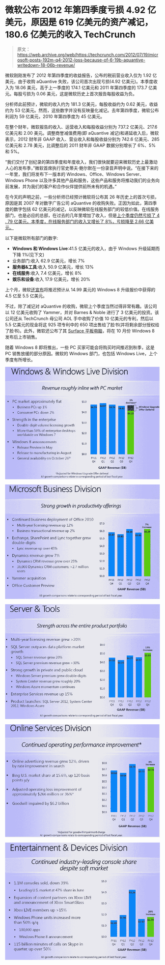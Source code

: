 # 微软公布 2012 年第四季度亏损 4.92 亿美元，原因是 619 亿美元的资产减记，180.6 亿美元的收入 TechCrunch

> 原文：<https://web.archive.org/web/https://techcrunch.com/2012/07/19/microsoft-posts-192m-q4-2012-loss-because-of-6-19b-aquantive-writedown-18-06b-revenue/>

微软刚刚发布了 2012 年第四季度的收益报告，公布的税前营业收入仅为 1.92 亿美元，由于收购 aQuantive 失败，该公司首次出现亏损(4.92 亿美元)。本季度收入为 18.06 美元，高于上一季度的 174.1 亿美元和 2011 年第四季度的 173.7 亿美元。每股亏损为 0.06 美元，这是微软历史上首次报告每股收益为负。

分析师此前预计，微软的收入约为 181.3 亿美元，每股收益约为 0.62 美元，收益约为 53 亿美元。然而，这些数字并没有反映量化减记。去年第四季度，微软公布利润为 59 亿美元，2010 年第四季度为 45 亿美元。

在整个财年，微软报告的收入、运营收入和每股收益分别为 737.2 亿美元、217.6 亿美元和 2.00 美元。调整商誉减值费用(即 aQuantive 减记)和递延收入后，微软表示，2012 财年非 GAAP 收入、营业收入和每股收益分别为 742.6 亿美元、285 亿美元和 2.78 美元，比调整后的 2011 财年非 GAAP 数据分别增长了 6%、5%和 5%。

“我们交付了创纪录的第四季度和年度收入，我们很快就要迎来微软历史上最激动人心的发布季，”微软首席执行官史蒂夫·鲍尔默在一份录音声明中说。“在接下来的一年里，我们将发布下一版本的 Windows、Office、Windows Server、Windows Phone 以及许多其他产品和服务，这些产品和服务将推动我们的业务向前发展，并为我们的客户和合作伙伴提供前所未有的机遇。”

在今天的声明之前，一些分析师已经预计微软将公布其 26 年历史上的首次亏损，原因是其 2007 年对数字广告公司 aQuantive 的收购失败。正因为如此，第四季度的数字包括 62 亿美元的减记，以反映微软在线服务部门的较低价值。在线服务部门，也是必应的总部，在过去的几年里增加了收入，但是[上个季度仍然亏损了 4 . 79 亿美元。本季度，在线服务部门的收入又增长了 8%，亏损降至 2.66 亿美元。](https://web.archive.org/web/20221205114846/https://beta.techcrunch.com/2012/04/19/microsoft-beats-estimates-with-17-4b-in-revenue-0-60-eps/)

以下是微软所有部门的数字:

*   **Windows 和 Windows Live**:41.5 亿美元的收入，由于 Windows 升级延期而下降 1%(见下文)
*   业务部门:收入 62.9 亿美元，增长 7%
*   **服务器&工具**:收入 50.9 亿美元，增长 13%
*   **在线服务**:收入 7.4 亿美元，增长 8%
*   **娱乐和设备**:收入 17.9 亿美元，增长 20%

上个月，微软[还宣布](https://web.archive.org/web/20221205114846/http://www.reuters.com/article/2012/06/01/us-microsoft-revenue-idUSBRE8500U420120601)将推迟预计从 14.99 美元的 Windows 8 升级报价中获得的 4.5 亿至 5.5 亿美元。

不过，除了减记对 aQuantive 的收购，微软上个季度当然过得非常有趣。该公司以 12 亿美元收购了 Yammer，并对 Barnes & Noble 进行了 3 亿美元的投资。该公司还从 TechCrunch 母公司 AOL 手中收购了价值 10 亿美元的专利，然后以 5.5 亿美元的现金将这 925 项专利中的 650 项出售给了脸书(并将剩余部分授权给了脸书)。此外，微软还公布了其 [Surface 平板电脑](https://web.archive.org/web/20221205114846/https://beta.techcrunch.com/2012/06/18/the-microsoft-surface-a-10-6-inch-windows-8-tablet-from-microsoft/)，将在 10 月份 Windows 8 发布后上市销售。

随着 Windows 8 即将推出，一些 PC 买家可能会将购买时间推迟到秋季，这是 PC 销售放缓的部分原因。微软的 Windows 部门，也包括 Windows Live，上个季度有所增长。

[![](img/6318ae362c8b36e3da7bd898bbebc381.png "SlidesFY12Q4-1")](https://web.archive.org/web/20221205114846/https://beta.techcrunch.com/2012/07/19/microsoft-posts-192m-q4-2012-loss-because-of-6-19b-aquantive-writedown-18-06b-revenue/slidesfy12q4-1/)

[![](img/6637f45d4085b63e131f3ba7f93c05b7.png "SlidesFY12Q4-2")](https://web.archive.org/web/20221205114846/https://beta.techcrunch.com/2012/07/19/microsoft-posts-192m-q4-2012-loss-because-of-6-19b-aquantive-writedown-18-06b-revenue/slidesfy12q4-2/)

[![](img/6301def9bc70b4d94f4a8b8362b93cc5.png "SlidesFY12Q4-3")](https://web.archive.org/web/20221205114846/https://beta.techcrunch.com/2012/07/19/microsoft-posts-192m-q4-2012-loss-because-of-6-19b-aquantive-writedown-18-06b-revenue/slidesfy12q4-3/)

[![](img/405907eb2552ccc973d864a00417a510.png "SlidesFY12Q4-5")](https://web.archive.org/web/20221205114846/https://beta.techcrunch.com/2012/07/19/microsoft-posts-192m-q4-2012-loss-because-of-6-19b-aquantive-writedown-18-06b-revenue/slidesfy12q4-5/)

[![](img/8fec5bd67d02321043d10bc77be60a58.png "SlidesFY12Q4-6")](https://web.archive.org/web/20221205114846/https://beta.techcrunch.com/2012/07/19/microsoft-posts-192m-q4-2012-loss-because-of-6-19b-aquantive-writedown-18-06b-revenue/slidesfy12q4-6/)
